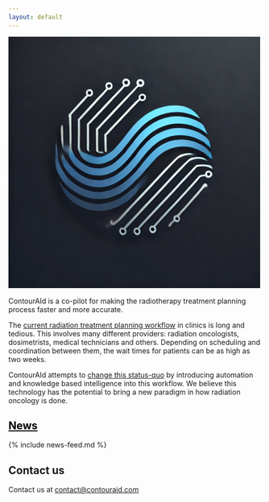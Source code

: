 ```yaml
---
layout: default
---
```


<style>
.center-content {
    text-align: center;
}

.logo {
    border: unset;
    box-shadow: unset;
    width: 500px;
}

.left-content {
    text-align: left;
}
}
</style>

<div class="center-content"></div>
<img class="logo" src="/assets/images/contouraid-logo.png" alt="ContourAId logo">
<div class="left-content"></div>

ContourAId is a co-pilot for making the radiotherapy treatment planning process faster and more accurate.

The [current radiation treatment planning workflow](./current-workflow.html) in clinics is long and tedious. This involves many different providers: radiation oncologists, dosimetrists, medical technicians and others. Depending on scheduling and coordination between them, the wait times for patients can be as high as two weeks. 

ContourAId attempts to [change this status-quo](./features.html) by introducing automation and knowledge based intelligence into this workflow. We believe this technology has the potential to bring a new paradigm in how radiation oncology is done.

## [News](news.md)

<style>
h2 a {
   color: black;
}
</style>

{% include news-feed.md %}

## Contact us

Contact us at contact@contouraid.com